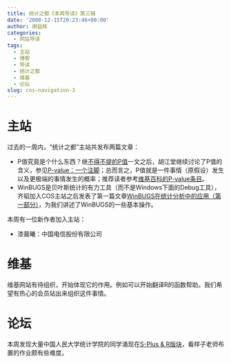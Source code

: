 ```yaml
---
title: 统计之都《本周导读》第三辑
date: '2008-12-15T20:23:46+00:00'
author: 谢益辉
categories:
  - 网站导读
tags:
  - 主站
  - 博客
  - 导读
  - 统计之都
  - 维基
  - 论坛
slug: cos-navigation-3
---
```


# 主站

过去的一周内，“统计之都”主站共发布两篇文章：

  * P值究竟是个什么东西？继[不得不提的P值](/2008/12/p-value/ "不得不提的P值")一文之后，胡江堂继续讨论了P值的含义，参见[P-value：一个注脚](/2008/12/p-value-notes/ "P-value：一个注脚")；总而言之，P值就是一件事情（原假设）发生以及更极端的事情发生的概率；推荐读者参考[维基百科的P-value条目](http://en.wikipedia.org/wiki/P-value "维基百科的P-value条目")。
  * WinBUGS是贝叶斯统计的有力工具（而不是Windows下面的Debug工具），齐韬加入COS主站之后发表了第一篇文章[WinBUGS在统计分析中的应用（第一部分）](https://cos.name/2008/12/statistical-analysis-and-winbugs-part-1/ "WinBUGS在统计分析丧??应用（第一部分）")，为我们讲述了WinBUGS的一些基本操作。

本周有一位新作者加入主站：

  * 漆晨曦：中国电信股份有限公司

# 维基

维基网站有待组织，开始体现它的作用。例如可以开始翻译R的函数帮助。我们希望有热心的会员站出来组织这件事情。

# 论坛

本周发现大量中国人民大学统计学院的同学涌现在[S-Plus & R版块](https://cos.name/cn "S-Plus & R版块")，看样子老师布置的作业颇有些难度。
